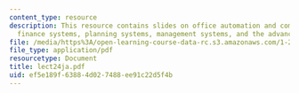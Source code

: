 ```yaml
---
content_type: resource
description: This resource contains slides on office automation and communication,
  finance systems, planning systems, management systems, and the advanced technologies.
file: /media/https%3A/open-learning-course-data-rc.s3.amazonaws.com/1-259j-transit-management-fall-2006/ef5e189f63884d027488ee91c22d5f4b_lect24ja.pdf
file_type: application/pdf
resourcetype: Document
title: lect24ja.pdf
uid: ef5e189f-6388-4d02-7488-ee91c22d5f4b
---
```


